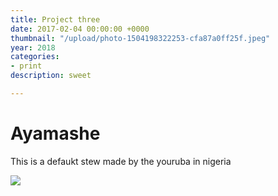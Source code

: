 ```yaml
---
title: Project three
date: 2017-02-04 00:00:00 +0000
thumbnail: "/upload/photo-1504198322253-cfa87a0ff25f.jpeg"
year: 2018
categories:
- print
description: sweet

---
```

# Ayamashe

This is a defaukt stew made by the youruba in nigeria

![](/upload/photo-1504198322253-cfa87a0ff25f.jpeg)